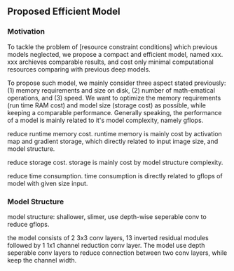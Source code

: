 ## Proposed Efficient Model

### Motivation

To tackle the problem of [resource constraint conditions] which previous models neglected, we propose a compact and efficient model, named xxx. xxx archieves comparable results, and cost only minimal computational resources comparing with previous deep models.

To propose such model, we mainly consider three aspect stated previously: (1) memory requirements and size on disk, (2) number of math-ematical operations, and (3) speed. We want to optimize the memory requirements (run time RAM cost) and model size (storage cost) as possible, while keeping a comparable performance. Generally speaking, the performance of a model is mainly related to it's model complexity, namely gflops.

reduce runtime memory cost. runtime memory is mainly cost by activation map and gradient storage, which directly related to input image size, and model structure.

reduce storage cost. storage is mainly cost by model structure complexity.

reduce time consumption. time consumption is directly related to gflops of model with given size input.

### Model Structure

model structure: shallower, slimer, use depth-wise seperable conv to reduce gflops.

the model consists of 2 3x3 conv layers, 13 inverted residual modules followed by 1 1x1 channel reduction conv layer. The model use depth seperable conv layers to reduce connection between two conv layers, while keep the channel width.